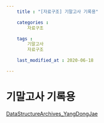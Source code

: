 ```yaml
---
    title : "[자료구조] 기말고사 기록용"

    categories : 
        자료구조    

    tags :
        기말고사
        자료구조

    last_modified_at : 2020-06-18

---
```

# 기말고사 기록용
[DataStructureArchives_YangDongJae](https://drive.google.com/file/d/1k83kra-WLzStGeniQDcNE6AGXQqLjel-/view?usp=sharing)
